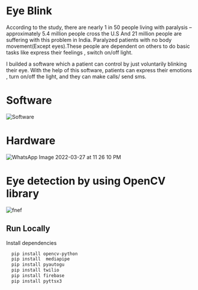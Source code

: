 
# Eye Blink 

According to the study, there are nearly 1 in 50 people
living with paralysis – approximately 5.4 million people cross the U.S
And 21 million people are suffering with this problem in India.
Paralyzed patients with no body movement(Except eyes).These people
are dependent on others to do basic tasks like express their feelings ,
switch on/off light.

I  builded a software which a patient can control by just voluntarily blinking their eye. With the help of this software, patients can express their emotions , turn on/off the light, and they can make calls/ send sms.

# Software
![Software](https://user-images.githubusercontent.com/51821426/160294857-a7392ca0-69bd-4667-b120-ae99c603396e.jpg)
# Hardware 
![WhatsApp Image 2022-03-27 at 11 26 10 PM](https://user-images.githubusercontent.com/51821426/160294914-5d406679-e6ba-444b-8148-4e09f2b646aa.jpeg)
# Eye detection by using OpenCV library
![fnef](https://user-images.githubusercontent.com/51821426/160295009-5bd5ba02-4b07-41c7-817e-1eeee3f3d4b9.jpg)
## Run Locally

Install dependencies

```bash
  pip install opencv-python
  pip install  mediapipe
  pip install pyautogu
  pip install twilio
  pip install firebase 
  pip install pyttsx3 
```

```

